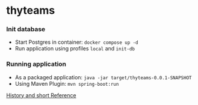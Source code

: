 # thyteams

### Init database
* Start Postgres in container: `docker compose up -d`
* Run application using profiles `local` and `init-db`

### Running application
* As a packaged application: `java -jar target/thyteams-0.0.1-SNAPSHOT`
* Using Maven Plugin: `mvn spring-boot:run`


[History and short Reference](history.md)
